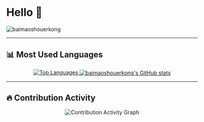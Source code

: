 # Hello 👋
<img src="https://count.littlebell.top/@baimaoshouerkong?name=baimaoshouerkong&theme=3d-num&padding=7&offset=0&align=top&scale=1&pixelated=1&darkmode=auto" alt="baimaoshouerkong">

---

## 📊 Most Used Languages
<div align="center">
  <a href="https://github.com/anuraghazra/github-readme-stats">
    <img src="https://github-readme-stats.vercel.app/api/top-langs/?username=baimaoshouerkong&layout=compact" alt="Top Languages">
    <img align="center" src="https://github-readme-stats.vercel.app/api?username=baimaoshouerkong&count_private=true&show_icons=true" alt="baimaoshouerkong's GitHub stats" />
  </a>
</div>

---

## 🔥 Contribution Activity
<div align="center">
  <img src="https://github-readme-activity-graph.vercel.app/graph?username=baimaoshouerkong" alt="Contribution Activity Graph">
</div>